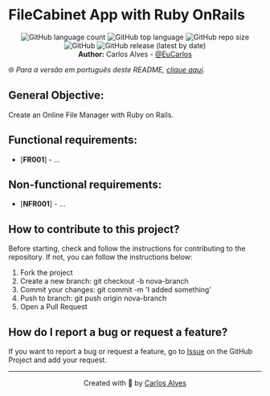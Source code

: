 # FileCabinet App with Ruby OnRails

<p align="center">
    <img alt="GitHub language count" src="https://img.shields.io/github/languages/count/EuCarlos/file-cabinet-app-ruby-on-rails?style=flat-square">
    <img alt="GitHub top language" src="https://img.shields.io/github/languages/top/EuCarlos/file-cabinet-app-ruby-on-rails?color=orange&style=flat-square">
    <img alt="GitHub repo size" src="https://img.shields.io/github/repo-size/EuCarlos/file-cabinet-app-ruby-on-rails?color=yellow&style=flat-square">
    <img alt="GitHub" src="https://img.shields.io/github/license/EuCarlos/file-cabinet-app-ruby-on-rails?style=flat-square">
    <img alt="GitHub release (latest by date)" src="https://img.shields.io/github/v/release/eucarlos/file-cabinet-app-ruby-on-rails?style=flat-square">
    <br><b>Author:</b> Carlos Alves - <a href="https://github.com/EuCarlos">@EuCarlos</a>
</p>

🌐 _Para a versão em português deste README, [clique aqui](./docs/locales/pt_BR/README.md)._


## General Objective: 
Create an Online File Manager with Ruby on Rails.

## Functional requirements:
* [**FR001**] - ...

## Non-functional requirements:
* [**NFR001**] - ...

## How to contribute to this project?
Before starting, check and follow the instructions for contributing to the repository. If not, you can follow the instructions below:

1. Fork the project
2. Create a new branch: git checkout -b nova-branch
3. Commit your changes: git commit -m 'I added something'
4. Push to branch: git push origin nova-branch
5. Open a Pull Request

## How do I report a bug or request a feature?
If you want to report a bug or request a feature, go to [Issue](https://github.com/eucarlos/file-cabinet-app-ruby-on-rails/issues) on the GitHub Project and add your request.

___

<p align="center">
Created with 💜 by <a href="https://github.com/eucarlos/">Carlos Alves</a>
</p>